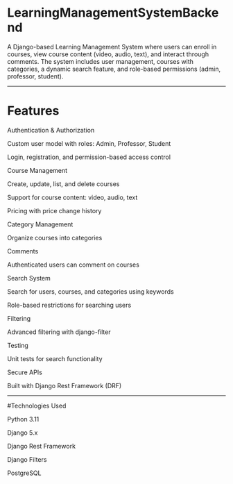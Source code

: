 # LearningManagementSystemBackend

A Django-based Learning Management System where users can enroll in courses, view course content (video, audio, text), and interact through comments.
The system includes user management, courses with categories, a dynamic search feature, and role-based permissions (admin, professor, student).
_____________________________________________________________________________________________________________________________________________________

# Features
Authentication & Authorization

Custom user model with roles: Admin, Professor, Student

Login, registration, and permission-based access control

Course Management

Create, update, list, and delete courses

Support for course content: video, audio, text

Pricing with price change history

Category Management

Organize courses into categories

Comments

Authenticated users can comment on courses

Search System

Search for users, courses, and categories using keywords

Role-based restrictions for searching users

Filtering

Advanced filtering with django-filter

Testing

Unit tests for search functionality

Secure APIs

Built with Django Rest Framework (DRF)
______________________________________________________________________________________________________________________________________________________

#Technologies Used

Python 3.11

Django 5.x

Django Rest Framework

Django Filters

PostgreSQL
